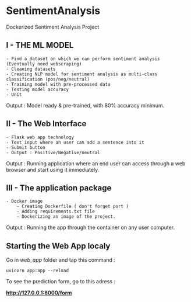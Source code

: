 # SentimentAnalysis
Dockerized Sentiment Analysis Project 

## I - THE ML MODEL

	- Find a dataset on which we can perform sentiment analysis (Eventually need webscraping)
	- Cleaning datasets 
	- Creating NLP model for sentiment analysis as multi-class classification (pos/neg/neutral)
	- Training model with pre-processed data
	- Testing model accuracy
    - Unit
    
Output : Model ready & pre-trained, with 80% accuracy minimum.

## II - The Web Interface 

    - Flask web app technology 
    - Text input where an user can add a sentence into it
    - Submit button
    - Output : Positive/Negative/neutral

Output : Running application where an end user can access through a web browser and start using it immediately.

## III - The application package

    - Docker image 
        - Creating Dockerfile ( don't forget port )
        - Adding requirements.txt file
        - Dockerizing an image of the project.

Output : Running the app through the container on any user computer.


## Starting the Web App localy

 Go in *web_app* folder and tap this command :

 ```
uvicorn app:app --reload
 ```

 To see the prediction form, go to this adress :

 **http://127.0.0.1:8000/form**
